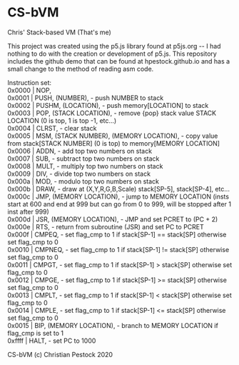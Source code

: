 # CS-bVM
Chris' Stack-based VM (That's me)

This project was created using the p5.js library found at p5js.org -- I had nothing to do with the creation or development of p5.js. 
This repository includes the github demo that can be found at hpestock.github.io and has a small change to the method of reading asm code. 

Instruction set: <br>
0x0000 | NOP, <br>
0x0001 | PUSH, (NUMBER), - push NUMBER to stack <br>
0x0002 | PUSHM, (LOCATION), - push memory[LOCATION] to stack <br>
0x0003 | POP, (STACK LOCATION), - remove {pop} stack value STACK LOCATION (0 is top, 1 is top -1, etc...) <br>
0x0004 | CLRST, - clear stack <br>
0x0005 | MSM, (STACK NUMBER), (MEMORY LOCATION), -  copy value from stack[STACK NUMBER] (0 is top) to memory[MEMORY LOCATION] <br>
0x0006 | ADDN, - add top two numbers on stack <br>
0x0007 | SUB, - subtract top two numbers on stack <br>
0x0008 | MULT, - multiply top two numbers on stack <br>
0x0009 | DIV, - divide top two numbers on stack <br>
0x000a | MOD, - modulo top two numbers on stack <br>
0x000b | DRAW, - draw at (X,Y,R,G,B,Scale) stack[SP-5], stack[SP-4], etc... <br>
0x000c | JMP, (MEMORY LOCATION), - jump to MEMORY LOCATION (insts start at 600 and end at 999 but can go from 0 to 999, will be stopped after 1 inst after 999) <br>
0x000d | JSR, (MEMORY LOCATION), - JMP and set PCRET to (PC + 2) <br>
0x000e | RTS, - return from subroutine (JSR) and set PC to PCRET <br>
0x000f | CMPEQ, - set flag_cmp to 1 if stack[SP-1] == stack[SP] otherwise set flag_cmp to 0 <br>
0x0010 | CMPNEQ, - set flag_cmp to 1 if stack[SP-1] != stack[SP] otherwise set flag_cmp to 0 <br>
0x0011 | CMPGT, - set flag_cmp to 1 if stack[SP-1] > stack[SP] otherwise set flag_cmp to 0 <br>
0x0012 | CMPGE, - set flag_cmp to 1 if stack[SP-1] >= stack[SP] otherwise set flag_cmp to 0 <br>
0x0013 | CMPLT, - set flag_cmp to 1 if stack[SP-1] < stack[SP] otherwise set flag_cmp to 0 <br>
0x0014 | CMPLE, - set flag_cmp to 1 if stack[SP-1] <= stack[SP] otherwise set flag_cmp to 0 <br>
0x0015 | BIP, (MEMORY LOCATION), - branch to MEMORY LOCATION if flag_cmp is set to 1 <br>
0xffff | HALT, - set PC to 1000 <br>

CS-bVM (c) Christian Pestock 2020
